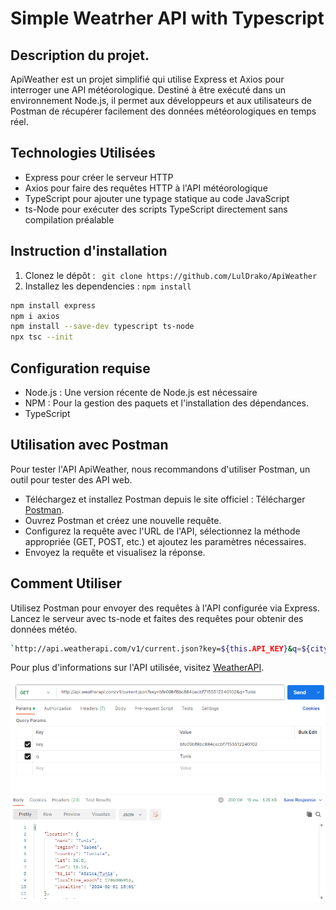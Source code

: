 # Simple Weatrher API with Typescript
## Description du projet.

ApiWeather est un projet simplifié qui utilise Express et Axios pour interroger une API météorologique. Destiné à être exécuté dans un environnement Node.js, il permet aux développeurs et aux utilisateurs de Postman de récupérer facilement des données météorologiques en temps réel.

## Technologies Utilisées
- Express pour créer le serveur HTTP
- Axios pour faire des requêtes HTTP à l'API météorologique
- TypeScript pour ajouter une typage statique au code JavaScript
- ts-Node pour exécuter des scripts TypeScript directement sans compilation préalable

## Instruction d'installation
1. Clonez le dépôt : ` git clone https://github.com/LulDrako/ApiWeather`
2. Installez les dependencies : `npm install`
```bash
npm install express
npm i axios
npm install --save-dev typescript ts-node
npx tsc --init
```

## Configuration requise
- Node.js : Une version récente de Node.js est nécessaire
- NPM : Pour la gestion des paquets et l'installation des dépendances.
- TypeScript

## Utilisation avec Postman
Pour tester l'API ApiWeather, nous recommandons d'utiliser Postman, un outil  pour tester des API web.

- Téléchargez et installez Postman depuis le site officiel : Télécharger [Postman](https://www.postman.com/downloads/).
- Ouvrez Postman et créez une nouvelle requête.
- Configurez la requête avec l'URL de l'API, sélectionnez la méthode appropriée (GET, POST, etc.) et ajoutez les paramètres nécessaires.
- Envoyez la requête et visualisez la réponse.

## Comment Utiliser
Utilisez Postman pour envoyer des requêtes à l'API configurée via Express. Lancez le serveur avec ts-node et faites des requêtes pour obtenir des données météo.

```bash
`http://api.weatherapi.com/v1/current.json?key=${this.API_KEY}&q=${city}&lang=fr`
```

Pour plus d'informations sur l'API utilisée, visitez [WeatherAPI](https://www.weatherapi.com/).

![capture d'écran Postman](screenshot.png)